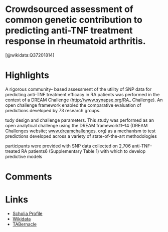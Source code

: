 
Crowdsourced assessment of common genetic contribution to predicting anti-TNF treatment response in rheumatoid arthritis.
=========================================================================================================================
  
  [@wikidata:Q37201814]  

# Highlights

A rigorous community- based assessment of the utility of SNP data for predicting anti-TNF treatment efficacy in RA patients was performed in the context of a DREAM Challenge (http://www.synapse.org/RA_ Challenge). An open challenge framework enabled the comparative evaluation of predictions developed by 73 research groups.

tudy design and challenge parameters. This study was
performed as an open analytical challenge using the DREAM framework11–14 (DREAM Challenges website; www.dreamchallenges. org) as a mechanism to test predictions developed across a variety of state-of-the-art methodologies

participants were provided with SNP data collected on 2,706 anti-TNF-treated RA patients6 (Supplementary Table 1) with which to develop predictive models

# Comments

# Links
  
 * [Scholia Profile](https://scholia.toolforge.org/work/Q37201814)  
 * [Wikidata](https://www.wikidata.org/wiki/Q37201814)  
 * [TABernacle](https://tabernacle.toolforge.org/?#/tab/manual/Q37201814/P921%3BP4510)  
